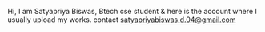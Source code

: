 Hi, I am Satyapriya Biswas, Btech cse student & here is the account where I usually upload my works.
contact satyapriyabiswas.d.04@gmail.com

